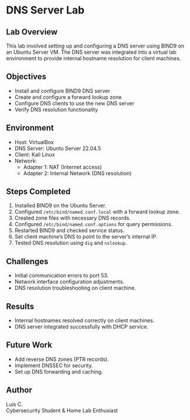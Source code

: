 # DNS Server Lab

## Lab Overview
This lab involved setting up and configuring a DNS server using BIND9 on an Ubuntu Server VM. The DNS server was integrated into a virtual lab environment to provide internal hostname resolution for client machines.

## Objectives
- Install and configure BIND9 DNS server
- Create and configure a forward lookup zone
- Configure DNS clients to use the new DNS server
- Verify DNS resolution functionality

## Environment
- Host: VirtualBox
- DNS Server: Ubuntu Server 22.04.5
- Client: Kali Linux
- Network:
  - Adapter 1: NAT (Internet access)
  - Adapter 2: Internal Network (DNS resolution)

## Steps Completed
1. Installed BIND9 on the Ubuntu Server.
2. Configured `/etc/bind/named.conf.local` with a forward lookup zone.
3. Created zone files with necessary DNS records.
4. Configured `/etc/bind/named.conf.options` for query permissions.
5. Restarted BIND9 and checked service status.
6. Set client machine’s DNS to point to the server’s internal IP.
7. Tested DNS resolution using `dig` and `nslookup`.

## Challenges
- Initial communication errors to port 53.
- Network interface configuration adjustments.
- DNS resolution troubleshooting on client machine.

## Results
- Internal hostnames resolved correctly on client machines.
- DNS server integrated successfully with DHCP service.

## Future Work
- Add reverse DNS zones (PTR records).
- Implement DNSSEC for security.
- Set up DNS forwarding and caching.

## Author
Luis C.  
Cybersecurity Student & Home Lab Enthusiast
